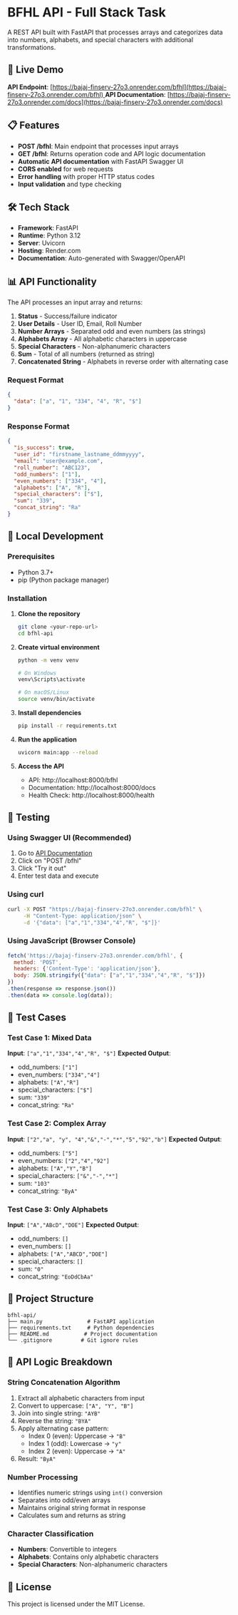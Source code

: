 
# BFHL API - Full Stack Task

A REST API built with FastAPI that processes arrays and categorizes data into numbers, alphabets, and special characters with additional transformations.

## 🚀 Live Demo

**API Endpoint**: [[https://bajaj-finserv-27o3.onrender.com/bfhl](https://bajaj-finserv-27o3.onrender.com/bfhl)  ](https://bajaj-finserve-27o3.onrender.com/bfhl)
**API Documentation**: [https://bajaj-finserv-27o3.onrender.com/docs](https://bajaj-finserv-27o3.onrender.com/docs)

## 📋 Features

- **POST /bfhl**: Main endpoint that processes input arrays
- **GET /bfhl**: Returns operation code and API logic documentation
- **Automatic API documentation** with FastAPI Swagger UI
- **CORS enabled** for web requests
- **Error handling** with proper HTTP status codes
- **Input validation** and type checking

## 🛠️ Tech Stack

- **Framework**: FastAPI
- **Runtime**: Python 3.12
- **Server**: Uvicorn
- **Hosting**: Render.com
- **Documentation**: Auto-generated with Swagger/OpenAPI

## 📊 API Functionality

The API processes an input array and returns:

1. **Status** - Success/failure indicator
2. **User Details** - User ID, Email, Roll Number
3. **Number Arrays** - Separated odd and even numbers (as strings)
4. **Alphabets Array** - All alphabetic characters in uppercase
5. **Special Characters** - Non-alphanumeric characters
6. **Sum** - Total of all numbers (returned as string)
7. **Concatenated String** - Alphabets in reverse order with alternating case

### Request Format
```json
{
  "data": ["a", "1", "334", "4", "R", "$"]
}
```

### Response Format
```json
{
  "is_success": true,
  "user_id": "firstname_lastname_ddmmyyyy",
  "email": "user@example.com",
  "roll_number": "ABC123",
  "odd_numbers": ["1"],
  "even_numbers": ["334", "4"],
  "alphabets": ["A", "R"],
  "special_characters": ["$"],
  "sum": "339",
  "concat_string": "Ra"
}
```

## 🔧 Local Development

### Prerequisites
- Python 3.7+
- pip (Python package manager)

### Installation

1. **Clone the repository**
   ```bash
   git clone <your-repo-url>
   cd bfhl-api
   ```

2. **Create virtual environment**
   ```bash
   python -m venv venv
   
   # On Windows
   venv\Scripts\activate
   
   # On macOS/Linux
   source venv/bin/activate
   ```

3. **Install dependencies**
   ```bash
   pip install -r requirements.txt
   ```

4. **Run the application**
   ```bash
   uvicorn main:app --reload
   ```

5. **Access the API**
   - API: http://localhost:8000/bfhl
   - Documentation: http://localhost:8000/docs
   - Health Check: http://localhost:8000/health

## 🧪 Testing

### Using Swagger UI (Recommended)
1. Go to [API Documentation](https://bajaj-finserv-27o3.onrender.com/docs)
2. Click on "POST /bfhl"
3. Click "Try it out"
4. Enter test data and execute

### Using curl
```bash
curl -X POST "https://bajaj-finserv-27o3.onrender.com/bfhl" \
     -H "Content-Type: application/json" \
     -d '{"data": ["a","1","334","4","R", "$"]}'
```

### Using JavaScript (Browser Console)
```javascript
fetch('https://bajaj-finserv-27o3.onrender.com/bfhl', {
  method: 'POST',
  headers: {'Content-Type': 'application/json'},
  body: JSON.stringify({"data": ["a","1","334","4","R", "$"]})
})
.then(response => response.json())
.then(data => console.log(data));
```

## 📝 Test Cases

### Test Case 1: Mixed Data
**Input**: `["a","1","334","4","R", "$"]`
**Expected Output**:
- odd_numbers: `["1"]`
- even_numbers: `["334","4"]`
- alphabets: `["A","R"]`
- special_characters: `["$"]`
- sum: `"339"`
- concat_string: `"Ra"`

### Test Case 2: Complex Array
**Input**: `["2","a", "y", "4","&","-","*","5","92","b"]`
**Expected Output**:
- odd_numbers: `["5"]`
- even_numbers: `["2","4","92"]`
- alphabets: `["A","Y","B"]`
- special_characters: `["&","-","*"]`
- sum: `"103"`
- concat_string: `"ByA"`

### Test Case 3: Only Alphabets
**Input**: `["A","ABcD","DOE"]`
**Expected Output**:
- odd_numbers: `[]`
- even_numbers: `[]`
- alphabets: `["A","ABCD","DOE"]`
- special_characters: `[]`
- sum: `"0"`
- concat_string: `"EoDdCbAa"`

## 📂 Project Structure

```
bfhl-api/
├── main.py              # FastAPI application
├── requirements.txt     # Python dependencies
├── README.md           # Project documentation
└── .gitignore         # Git ignore rules
```

## 🔄 API Logic Breakdown

### String Concatenation Algorithm
1. Extract all alphabetic characters from input
2. Convert to uppercase: `["A", "Y", "B"]`
3. Join into single string: `"AYB"`
4. Reverse the string: `"BYA"`
5. Apply alternating case pattern:
   - Index 0 (even): Uppercase → `"B"`
   - Index 1 (odd): Lowercase → `"y"`
   - Index 2 (even): Uppercase → `"A"`
6. Result: `"ByA"`

### Number Processing
- Identifies numeric strings using `int()` conversion
- Separates into odd/even arrays
- Maintains original string format in response
- Calculates sum and returns as string

### Character Classification
- **Numbers**: Convertible to integers
- **Alphabets**: Contains only alphabetic characters
- **Special Characters**: Non-alphanumeric characters

## 📄 License

This project is licensed under the MIT License.

